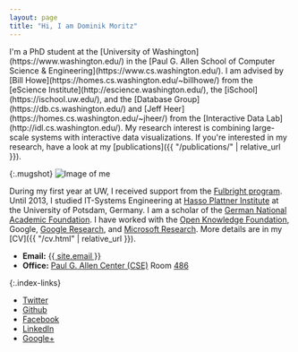 ```yaml
---
layout: page
title: "Hi, I am Dominik Moritz"
---
```


<div class="home-columns" markdown="1">
<div class="intro" markdown="1">

<span class="lead">
I'm a PhD student at the [University of Washington](https://www.washington.edu/) in the [Paul G. Allen School of Computer Science & Engineering](https://www.cs.washington.edu/). I am advised by [Bill Howe](https://homes.cs.washington.edu/~billhowe/) from the [eScience Institute](http://escience.washington.edu/), the [iSchool](https://ischool.uw.edu/), and the [Database Group](https://db.cs.washington.edu/) and [Jeff Heer](https://homes.cs.washington.edu/~jheer/) from the [Interactive Data Lab](http://idl.cs.washington.edu/). My research interest is combining large-scale systems with interactive data visualizations. If you're interested in my research, have a look at my [publications]({{ "/publications/" | relative_url }}).
</span>
</div>

{:.mugshot}
<img src="{{ '/images/dominik.jpg' | absolute_url }}" alt="Image of me">

</div>

During my first year at UW, I received support from the [Fulbright program](https://en.wikipedia.org/wiki/Fulbright_Program). Until 2013, I studied IT-Systems Engineering at [Hasso Plattner Institute](http://www.hpi.uni-potsdam.de) at the University of Potsdam, Germany. I am a scholar of the [German National Academic Foundation](http://www.studienstiftung.de/). I have worked with the [Open Knowledge Foundation](http://www.okfn.org), Google, [Google Research](https://research.google.com/), and [Microsoft Research](https://www.microsoft.com/en-us/research/group/vibe/). More details are in my [CV]({{ "/cv.html" | relative_url }}).

* **Email:** <a href="mailto:{{ site.email }}">{{ site.email }}</a>
* **Office:** [Paul G. Allen Center (CSE)](http://www.washington.edu/maps/?q=cse) Room [486](https://norfolk.cs.washington.edu/directory/index.php?prev_floor=4&show_room=CSE486)

{:.index-links}
* [<i class="fab fa-twitter fa-lg"></i> Twitter](https://twitter.com/domoritz)
* [<i class="fab fa-github fa-lg"></i> Github](https://github.com/domoritz)
* [<i class="fab fa-facebook-square fa-lg"></i> Facebook](https://www.facebook.com/moritz.dominik)
* [<i class="fab fa-linkedin-in fa-lg"></i> LinkedIn](https://www.linkedin.com/pub/dominik-moritz/24/b81/409)
* [<i class="fab fa-google-plus-g fa-lg"></i> Google+](https://plus.google.com/110111947282446666823)

